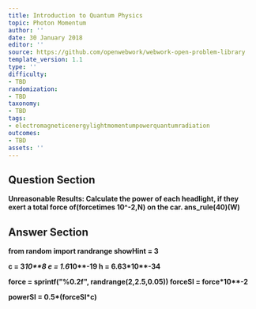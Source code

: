 ```yaml
---
title: Introduction to Quantum Physics
topic: Photon Momentum
author: ''
date: 30 January 2018
editor: ''
source: https://github.com/openwebwork/webwork-open-problem-library
template_version: 1.1
type: ''
difficulty:
- TBD
randomization:
- TBD
taxonomy:
- TBD
tags:
- electromagneticenergylightmomentumpowerquantumradiation
outcomes:
- TBD
assets: ''
---
```


## Question Section 

<b>
<b>Unreasonable Results:<b> Calculate the power of each headlight, if they exert a total force of(forcetimes 10^-2,N) on the car.
ans_rule(40)(W)



## Answer Section

from random import randrange
showHint = 3

c = 3*10**8
e = 1.6*10**-19
h = 6.63*10**-34

force = sprintf("%0.2f", randrange(2,2.5,0.05))
forceSI = force*10**-2

powerSI = 0.5*(forceSI*c)